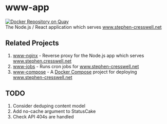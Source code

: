 # www-app
[![Docker Repository on Quay](https://quay.io/repository/cressie176/www-app/status "Docker Repository on Quay")](https://quay.io/repository/cressie176/www-app)</br>
The Node.js / React application which serves www.stephen-cresswell.net

## Related Projects
1. [www-nginx](https://www.github.com/cressie176/www-nginx) - Reverse proxy for the Node.js app which serves www.stephen.cresswell.net
1. [www-jobs](https://www.github.com/cressie176/www-nginx) - Runs cron jobs for www.stephen-cresswell.net
1. [www-compose](https://www.github.com/cressie176/www-nginx) - A [Docker Compose](https://docs.docker.com/compose/) project for deploying www.stephen-cresswell.net

## TODO
1. Consider deduping content model
1. Add no-cache argument to StatusCake
1. Check API 404s are handled
